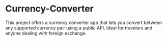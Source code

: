 # Currency-Converter
This project offers a currency converter app that lets you convert between any supported currency pair using a public API. Ideal for travelers and anyone dealing with foreign exchange.
